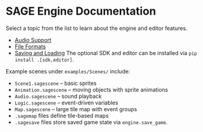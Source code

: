 # SAGE Engine Documentation

Select a topic from the list to learn about the engine and editor features.
* [Audio Support](audio.md)
* [File Formats](formats.md)
* [Saving and Loading](save_load.md)
The optional SDK and editor can be installed via `pip install .[sdk,editor]`.

Example scenes under `examples/Scenes/` include:
- `Scene1.sagescene` – basic sprites
- `Animation.sagescene` – moving objects with sprite animations
- `Audio.sagescene` – sound playback
- `Logic.sagescene` – event-driven variables
- `Map.sagescene` – large tile map with event groups
- `.sagemap` files define tile-based maps
- `.sagesave` files store saved game state via `engine.save_game`.
